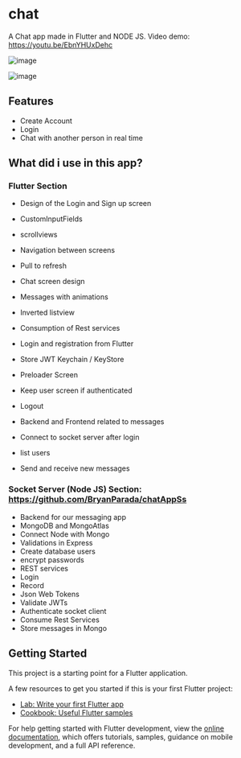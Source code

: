 # chat

A Chat app made in Flutter and NODE JS. 
Video demo: https://youtu.be/EbnYHUxDehc

![image](https://user-images.githubusercontent.com/51382458/221269760-7b350a03-81a8-4804-b482-28890b333db4.png)

![image](https://user-images.githubusercontent.com/51382458/221269682-3c82e91f-9166-447e-af10-2ec701a02c07.png)

## Features 
- Create Account
- Login
- Chat with another person in real time

## What did i use in this app?

### Flutter Section

- Design of the Login and Sign up screen
- CustomInputFields
- scrollviews
- Navigation between screens

- Pull to refresh
- Chat screen design
- Messages with animations
- Inverted listview

- Consumption of Rest services
- Login and registration from Flutter
- Store JWT Keychain / KeyStore
- Preloader Screen
- Keep user screen if authenticated
- Logout
- Backend and Frontend related to messages
- Connect to socket server after login
- list users
- Send and receive new messages
 
### Socket Server (Node JS) Section: https://github.com/BryanParada/chatAppSs

- Backend for our messaging app
- MongoDB and MongoAtlas
- Connect Node with Mongo
- Validations in Express
- Create database users
- encrypt passwords
- REST services
- Login
- Record
- Json Web Tokens
- Validate JWTs
- Authenticate socket client
- Consume Rest Services
- Store messages in Mongo
 

## Getting Started

This project is a starting point for a Flutter application.

A few resources to get you started if this is your first Flutter project:

- [Lab: Write your first Flutter app](https://docs.flutter.dev/get-started/codelab)
- [Cookbook: Useful Flutter samples](https://docs.flutter.dev/cookbook)

For help getting started with Flutter development, view the
[online documentation](https://docs.flutter.dev/), which offers tutorials,
samples, guidance on mobile development, and a full API reference.
